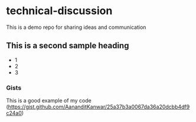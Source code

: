 # technical-discussion
This is a demo repo for sharing ideas and communication

## This is a second sample heading

* 1
* 2
* 3

### Gists

This is a good example of my code (https://gist.github.com/AananditKanwar/25a37b3a0067da36a20dcbb4df9c24a0)
